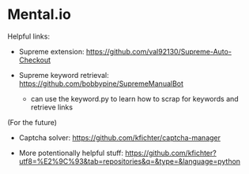 # Mental.io

Helpful links:
- Supreme extension: https://github.com/val92130/Supreme-Auto-Checkout

- Supreme keyword retrieval: https://github.com/bobbypine/SupremeManualBot
  - can use the keyword.py to learn how to scrap for keywords and retrieve links 




(For the future)
- Captcha solver: https://github.com/kfichter/captcha-manager

- More potentionally helpful stuff: https://github.com/kfichter?utf8=%E2%9C%93&tab=repositories&q=&type=&language=python
